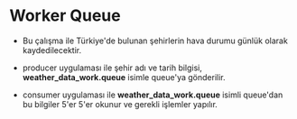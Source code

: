 # Worker Queue


* Bu çalışma ile Türkiye'de bulunan şehirlerin hava durumu günlük olarak kaydedilecektir.

* producer uygulaması ile şehir adı ve tarih bilgisi, **weather_data_work.queue** isimle queue'ya gönderilir.

* consumer uygulaması ile **weather_data_work.queue** isimli queue'dan bu bilgiler 5'er 5'er okunur ve gerekli işlemler yapılır.

